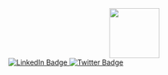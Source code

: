 <div id="header" align="center">
  <img src="https://i.giphy.com/media/v1.Y2lkPTc5MGI3NjExZjJ1bTdmc251MzRxYWhhaTdzbzZzeDV6eGxmaGtkMDBydGRrYjh3MSZlcD12MV9pbnRlcm5hbF9naWZfYnlfaWQmY3Q9Zw/3oKIPnAiaMCws8nOsE/giphy.gif" width="100"/>
</div>
<div id="badges">
  <a href="https://www.linkedin.com/in/olgamatusevich/">
    <img src="https://img.shields.io/badge/LinkedIn-blue?style=for-the-badge&logo=linkedin&logoColor=white" alt="LinkedIn Badge"/>
  </a>
  <a href="https://t.me/olyayyaa">
    <img src="https://img.shields.io/badge/Telegram-blue?style=for-the-badge&logo=telegram&logoColor=white" alt="Twitter Badge"/>
  </a>
</div>
